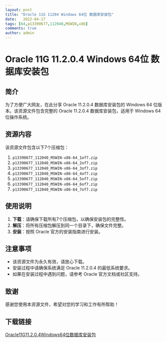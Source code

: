 ```yaml
---
layout: post
title: "Oracle 11G 11204 Windows 64位 数据库安装包"
date:   2022-04-17
tags: [64,p13390677,112040,MSWIN,x86]
comments: true
author: admin
---
```

# Oracle 11G 11.2.0.4 Windows 64位 数据库安装包

## 简介

为了方便广大网友，在此分享 Oracle 11.2.0.4 数据库安装包的 Windows 64 位版本。该资源文件包含完整的 Oracle 11.2.0.4 数据库安装包，适用于 Windows 64 位操作系统。

## 资源内容

该资源文件包含以下7个压缩包：

1. `p13390677_112040_MSWIN-x86-64_1of7.zip`
2. `p13390677_112040_MSWIN-x86-64_2of7.zip`
3. `p13390677_112040_MSWIN-x86-64_3of7.zip`
4. `p13390677_112040_MSWIN-x86-64_4of7.zip`
5. `p13390677_112040_MSWIN-x86-64_5of7.zip`
6. `p13390677_112040_MSWIN-x86-64_6of7.zip`
7. `p13390677_112040_MSWIN-x86-64_7of7.zip`

## 使用说明

1. **下载**：请确保下载所有7个压缩包，以确保安装包的完整性。
2. **解压**：将所有压缩包解压到同一个目录下，确保文件完整。
3. **安装**：按照 Oracle 官方的安装指南进行安装。

## 注意事项

- 该资源文件为永久有效，请放心下载。
- 安装过程中请确保系统满足 Oracle 11.2.0.4 的最低系统要求。
- 如果在安装过程中遇到问题，请参考 Oracle 官方文档或社区支持。

## 致谢

感谢您使用本资源文件，希望对您的学习和工作有所帮助！

## 下载链接

[Oracle11G11.2.0.4Windows64位数据库安装包](https://pan.quark.cn/s/11ea850abb5e)
